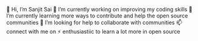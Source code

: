 👋 Hi, I’m Sanjit Sai
👀 I’m currently working on improving my coding skills
🌱 I’m currently learning more ways to contribute and help the open source communities
🤔 I’m looking for help to collaborate with communities
📫 connect with me on
⚡ enthusiastiic to learn a lot more in open source

<!---
SanjitSai/SanjitSai is a ✨ special ✨ repository because its `README.md` (this file) appears on your GitHub profile.
You can click the Preview link to take a look at your changes.
--->
